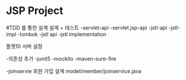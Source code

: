 # JSP Project 


#TDD 를 통한 설계
설계 + 테스트 
-servlet-api
-servlet.jsp-api
-jstl-api
-jstl-impl
-lombok
-jstl api
-jstl implementation

톰켓10 서버 설정 

-의존성 추가 
    -junit5
    -mockito
    -maven-sure-fire 

-joinservie 회원 가입 설계 
    model/member/joinservice.java

